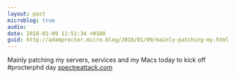 ```yaml
---
layout: post
microblog: true
audio: 
date: 2018-01-09 11:51:34 +0100
guid: http://adamprocter.micro.blog/2018/01/09/mainly-patching-my.html
---
```

Mainly patching my servers, services and my Macs today to kick off #procterphd day [spectreattack.com](https://spectreattack.com/)
